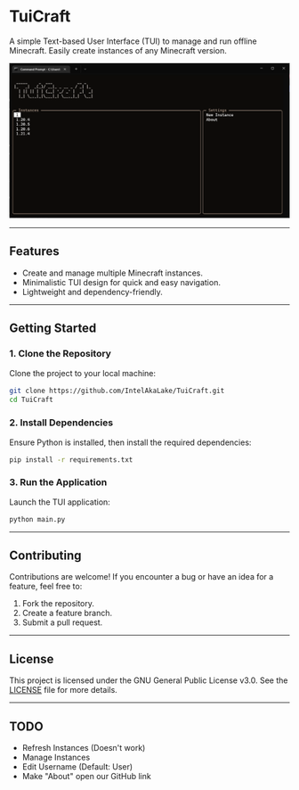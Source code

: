 # **TuiCraft**

A simple Text-based User Interface (TUI) to manage and run offline Minecraft. Easily create instances of any Minecraft version.

![Preview](image.png)

---

## **Features**
- Create and manage multiple Minecraft instances.
- Minimalistic TUI design for quick and easy navigation.
- Lightweight and dependency-friendly.

---

## **Getting Started**

### **1. Clone the Repository**
Clone the project to your local machine:

```bash
git clone https://github.com/IntelAkaLake/TuiCraft.git
cd TuiCraft
```

### **2. Install Dependencies**
Ensure Python is installed, then install the required dependencies:

```bash
pip install -r requirements.txt
```

### **3. Run the Application**
Launch the TUI application:

```bash
python main.py
```

---

## **Contributing**
Contributions are welcome! If you encounter a bug or have an idea for a feature, feel free to:
1. Fork the repository.
2. Create a feature branch.
3. Submit a pull request.

---

## **License**
This project is licensed under the GNU General Public License v3.0. See the [LICENSE](LICENSE) file for more details.

---

## **TODO**
- Refresh Instances (Doesn't work)
- Manage Instances
- Edit Username (Default: User)
- Make "About" open our GitHub link